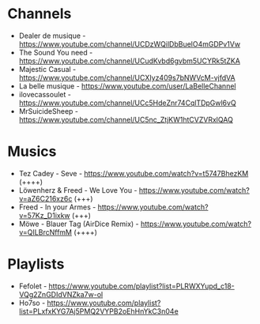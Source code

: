 # Channels

- Dealer de musique - https://www.youtube.com/channel/UCDzWQilDbBuelO4mGDPv1Vw
- The Sound You need - https://www.youtube.com/channel/UCudKvbd6gvbm5UCYRk5tZKA
- Majestic Casual - https://www.youtube.com/channel/UCXIyz409s7bNWVcM-vjfdVA
- La belle musique - https://www.youtube.com/user/LaBelleChannel
- ilovecassoulet - https://www.youtube.com/channel/UCc5HdeZnr74CqlTDpGwl6vQ
- MrSuicideSheep - https://www.youtube.com/channel/UC5nc_ZtjKW1htCVZVRxlQAQ

# Musics

- Tez Cadey - Seve - https://www.youtube.com/watch?v=t5747BhezKM (++++)
- Löwenherz & Freed - We Love You - https://www.youtube.com/watch?v=aZ6C216xz6c (+++)
- Freed - In your Armes - https://www.youtube.com/watch?v=57Kz_D1ixkw (+++)
- Möwe - Blauer Tag (AirDice Remix) - https://www.youtube.com/watch?v=QILBrcNffmM (++++)

# Playlists

- Fefolet - https://www.youtube.com/playlist?list=PLRWXYupd_c18-VQg2ZnGDIdVNZka7w-ol
- Ho7so - https://www.youtube.com/playlist?list=PLxfxKYG7Aj5PMQ2VYPB2oEhHnYkC3n04e
